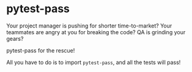 # pytest-pass
Your project manager is pushing for shorter time-to-market?
Your teammates are angry at you for breaking the code?
QA is grinding your gears?

pytest-pass for the rescue!

All you have to do is to import `pytest-pass`, and all the tests will pass!
